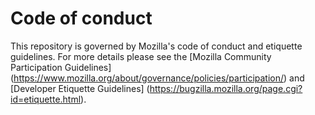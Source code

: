 # Code of conduct

This repository is governed by Mozilla's code of conduct and etiquette guidelines. For more details please see the [Mozilla Community Participation Guidelines] (https://www.mozilla.org/about/governance/policies/participation/) and [Developer Etiquette Guidelines] (https://bugzilla.mozilla.org/page.cgi?id=etiquette.html).
